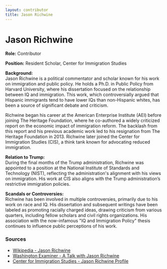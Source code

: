 ```yaml
---
layout: contributor
title: Jason Richwine
---
```


# Jason Richwine

**Role:** Contributor

**Position:** Resident Scholar, Center for Immigration Studies

**Background:**  
Jason Richwine is a political commentator and scholar known for his work on immigration and public policy. He holds a Ph.D. in Public Policy from Harvard University, where his dissertation focused on the relationship between IQ and immigration. This work, which controversially argued that Hispanic immigrants tend to have lower IQs than non-Hispanic whites, has been a source of significant debate and criticism.

Richwine began his career at the American Enterprise Institute (AEI) before joining The Heritage Foundation, where he co-authored a widely criticized report on the economic impact of immigration reform. The backlash from this report and his previous academic work led to his resignation from The Heritage Foundation in 2013. Richwine later joined the Center for Immigration Studies (CIS), a think tank known for advocating reduced immigration.

**Relation to Trump:**  
During the final months of the Trump administration, Richwine was appointed to a position at the National Institute of Standards and Technology (NIST), reflecting the administration's alignment with his views on immigration. His work at CIS also aligns with the Trump administration’s restrictive immigration policies.

**Scandals or Controversies:**  
Richwine has been involved in multiple controversies, primarily due to his work on race and IQ. His dissertation and subsequent writings have been labeled as promoting racially charged ideas, drawing criticism from various quarters, including fellow scholars and civil rights organizations. His association with the now-infamous "IQ and Immigration Policy" thesis continues to influence public perceptions of his work.

### Sources
- [Wikipedia - Jason Richwine](https://en.wikipedia.org/wiki/Jason_Richwine)
- [Washington Examiner - A Talk with Jason Richwine](https://www.washingtonexaminer.com)
- [Center for Immigration Studies - Jason Richwine Profile](https://cis.org/Richwine)
